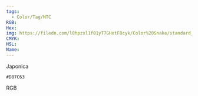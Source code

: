 ```yaml
---
tags:
  - Color/Tag/NTC
RGB:
Hex:
img: https://filedn.com/l0hpzxl1f01yT7GHxtF8cyk/Color%20Snake/standard_csv_to_svg/%23/D87C63.svg
CMYK:
HSL:
Name:
---
```

Japonica
```palette
#D87C63
```
RGB
